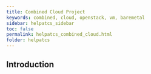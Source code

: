 ```yaml
---
title: Combined Cloud Project
keywords: combined, cloud, openstack, vm, baremetal
sidebar: helpatcs_sidebar
toc: false
permalink: helpatcs_combined_cloud.html
folder: helpatcs
---
```


## Introduction
